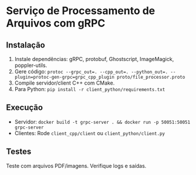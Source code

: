 # Serviço de Processamento de Arquivos com gRPC

## Instalação
1. Instale dependências: gRPC, protobuf, Ghostscript, ImageMagick, poppler-utils.
2. Gere código: `protoc --grpc_out=. --cpp_out=. --python_out=. --plugin=protoc-gen-grpc=grpc_cpp_plugin proto/file_processor.proto`
3. Compile servidor/client C++ com CMake.
4. Para Python: `pip install -r client_python/requirements.txt`

## Execução
- Servidor: `docker build -t grpc-server . && docker run -p 50051:50051 grpc-server`
- Clientes: Rode `client_cpp/client` ou `client_python/client.py`

## Testes
Teste com arquivos PDF/imagens. Verifique logs e saídas.
